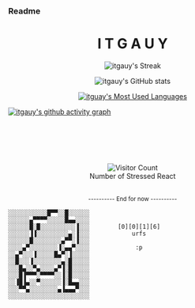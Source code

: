 ### Readme

<h1 align="center"> I T G A U Y </h1>

<div align="center">
  
![itgauy's Streak](https://github-readme-streak-stats.herokuapp.com/?user=itgauy&theme=graywhite&hide_border=true&border_radius=15)

![itgauy's GitHub stats](https://readme-stats-puce.vercel.app/api?username=itgauy&show_icons=true&theme=graywhite&rank_icon=github&hide=stars,contribs&hide_border=true&include_all_commits=true&custom_title=github/itgauy/stats&border_radius=15&card_width=495)

[![itguay's Most Used Languages](https://readme-stats-puce.vercel.app/api/top-langs?username=itgauy&theme=graywhite&hide_border=true&custom_title=itgauy.\[fav-lang\]&border_radius=15&card_width=500)](https://github.com/anuraghazra/github-readme-stats)
</div>

[![itgauy's github activity graph](https://github-readme-activity-graph.vercel.app/graph?username=itgauy&theme=minimal&line=5D5D5D&point=000000&custom_title=contribution+graph&radius=16&width=300)](https://github.com/ashutosh00710/github-readme-activity-graph)
</div>
<br><br><br><br>
<div align="center">

![Visitor Count](https://profile-counter.glitch.me/itgauy/count.svg)
<br>Number of Stressed React
</div>
<br>
<div align="center">
<sup>---------- End for now ----------</sup><br>
</div>

```
░░░░░░░░░░░█▀▀░░█░░░░░░
░░░░░░▄▀▀▀▀░░░░░█▄▄░░░░
░░░░░░█░█░░░░░░░░░░▐░░░        [0][0][1][6]
░░░░░░▐▐░░░░░░░░░▄░▐░░░            urfs
░░░░░░█░░░░░░░░▄▀▀░▐░░░
░░░░▄▀░░░░░░░░▐░▄▄▀░░░░             :p
░░▄▀░░░▐░░░░░█▄▀░▐░░░░░
░░█░░░▐░░░░░░░░▄░█░░░░░
░░░█▄░░▀▄░░░░▄▀▐░█░░░░░
░░░█▐▀▀▀░▀▀▀▀░░▐░█░░░░░
░░▐█▐▄░░▀░░░░░░▐░█▄▄░░░
░░░▀▀▄░░░░░░░░▄▐▄▄▄▀░░░
░░░░░░░░░░░░░░░░░░░░░░░
```
